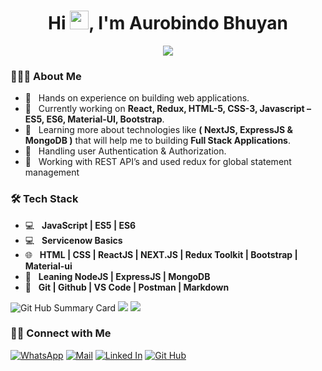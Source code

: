 <h1 align="center">Hi <img src="https://raw.githubusercontent.com/faizahmedfarooqui/faizahmedfarooqui/master/wave.gif" width="30px">, I'm Aurobindo Bhuyan</h1>

<p align="center">
    <img src="https://readme-typing-svg.herokuapp.com?color=5a0fe1&width=380&height=45&lines=Hello+There+...;Nice+To+Meet+You+...&center=true">
</p>

### 👨🏻‍💻 About Me
- 🌱 &nbsp; Hands on experience on building web applications. 
- 🔭 &nbsp; Currently working on **React, Redux, HTML-5, CSS-3, Javascript – ES5, ES6, Material-UI, Bootstrap**.
- 🌱 &nbsp; Learning more about technologies like **( NextJS, ExpressJS & MongoDB )** that will help me to building **Full Stack Applications**.
- 🤔 &nbsp; Handling user Authentication  & Authorization. 
- 🌱 &nbsp; Working with REST API’s and used redux for global statement management 

### <h3>🛠 Tech Stack</h3>
- 💻 &nbsp; **JavaScript | ES5 | ES6**
- 💻 &nbsp; **Servicenow Basics**
- 🌐 &nbsp; **HTML | CSS | ReactJS | NEXT.JS | Redux Toolkit | Bootstrap | Material-ui** 
- 🔭 &nbsp; **Leaning NodeJS | ExpressJS | MongoDB**
- 🔧 &nbsp; **Git | Github | VS Code | Postman | Markdown**

![Git Hub Summary Card](http://github-profile-summary-cards.vercel.app/api/cards/profile-details?username=aurobindobhuyan&theme=nord_dark)
![](http://github-profile-summary-cards.vercel.app/api/cards/repos-per-language?username=aurobindobhuyan&theme=nord_dark)
![](http://github-profile-summary-cards.vercel.app/api/cards/stats?username=aurobindobhuyan&theme=nord_dark)

### <h3> 🤝🏻 Connect with Me </h3>

[![WhatsApp](https://img.shields.io/badge/whatsapp-128C7E.svg?style=for-the-badge&logo=whatsapp&logoColor=white)](http://Wa.me/9668255235)
[![Mail](https://img.shields.io/badge/Gmail-D14836?style=for-the-badge&logo=gmail&logoColor=white)](mailto:aurobindobhuyan6@gmail.com)
[![Linked In](https://img.shields.io/badge/LinkedIn-0077B5?style=for-the-badge&logo=linkedin&logoColor=white)](https://www.linkedin.com/in/aurobindo-bhuyan-4818a4207)
[![Git Hub](https://img.shields.io/badge/GitHub-100000?style=for-the-badge&logo=github&logoColor=white)](https://github.com/aurobindobhuyan)

<!---

[![Github Graph](https://activity-graph.herokuapp.com/graph?username=aurobindobhuyan&bg_color=331e2a&color=f2f1ee&line=10bde0&point=fcf8f8&area=true&hide_border=true)](https://github.com/aurobindobhuyan/github-readme-activity-graph)

--->

<!---
aurobindobhuyan/aurobindobhuyan is a ✨ special ✨ repository because its `README.md` (this file) appears on your GitHub profile.
You can click the Preview link to take a look at your changes.
--->

